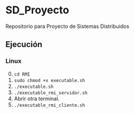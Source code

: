 # SD_Proyecto
Repositorio para Proyecto de Sistemas Distribuidos

## Ejecución
### Linux
0. `cd RMI`
1. `sudo chmod +x executable.sh`
2. `./executable.sh`
3. `./executable_rmi_servidor.sh`
4. Abrir otra terminal.
5. `./executable_rmi_cliente.sh`
